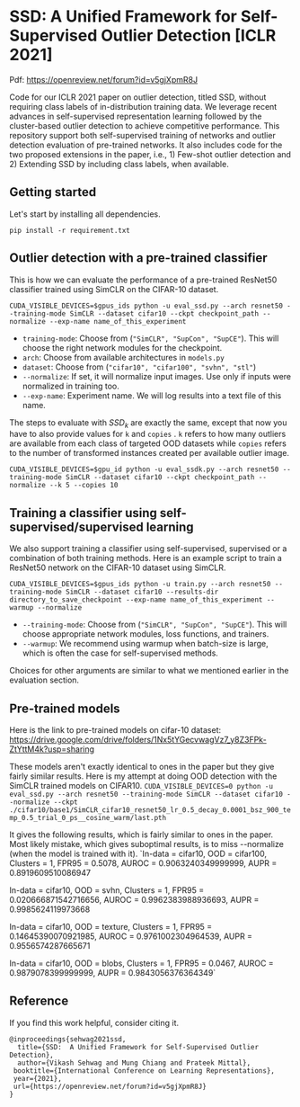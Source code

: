 # SSD: A Unified Framework for Self-Supervised Outlier Detection [ICLR 2021]

Pdf: https://openreview.net/forum?id=v5gjXpmR8J

Code for our ICLR 2021 paper on outlier detection, titled SSD, without requiring class labels of in-distribution training data. We leverage recent advances in self-supervised representation learning followed by the cluster-based outlier detection to achieve competitive performance. This repository support both self-supervised training of networks and outlier detection evaluation of pre-trained networks. It also includes code for the two proposed extensions in the paper, i.e., 1) Few-shot outlier detection and 2) Extending SSD by including class labels, when available.




## Getting started

Let's start by installing all dependencies. 

`pip install -r requirement.txt`



## Outlier detection with a pre-trained classifier

This is how we can evaluate the performance of a pre-trained ResNet50 classifier trained using SimCLR on the CIFAR-10 dataset. 

`CUDA_VISIBLE_DEVICES=$gpus_ids python -u eval_ssd.py --arch resnet50 --training-mode SimCLR --dataset cifar10 --ckpt checkpoint_path --normalize --exp-name name_of_this_experiment`

* `training-mode`: Choose from (`"SimCLR", "SupCon", "SupCE"`). This will choose the right network modules for the checkpoint.
* `arch`: Choose from available architectures in `models.py`
* `dataset`: Choose from (`"cifar10", "cifar100", "svhn", "stl"`) 
* `--normalize`: If set, it will normalize input images. Use only if inputs were normalized in training too. 
* `--exp-name`: Experiment name. We will log results into a text file of this name.


The steps to evaluate with $SSD_k$ are exactly the same, except that now you have to also provide values for `k` and `copies` . `k` refers to how many outliers are available from each class of targeted OOD datasets while `copies` refers to the number of transformed instances created per available outlier image.

`CUDA_VISIBLE_DEVICES=$gpu_id python -u eval_ssdk.py --arch resnet50 --training-mode SimCLR --dataset cifar10 --ckpt checkpoint_path --normalize --k 5 --copies 10`



## Training a classifier using self-supervised/supervised learning

We also support training a classifier using self-supervised, supervised or a combination of both training methods. Here is an example script to train a ResNet50 network on the CIFAR-10 dataset using SimCLR. 

`CUDA_VISIBLE_DEVICES=$gpus_ids python -u train.py --arch resnet50 --training-mode SimCLR --dataset cifar10 --results-dir directory_to_save_checkpoint --exp-name name_of_this_experiment --warmup --normalize`

* `--training-mode`: Choose from (`"SimCLR", "SupCon", "SupCE"`). This will choose appropriate network modules, loss functions, and trainers.
* `--warmup`: We recommend using warmup when batch-size is large, which is often the case for self-supervised methods. 

Choices for other arguments are similar to what we mentioned earlier in the evaluation section.


## Pre-trained models
Here is the link to pre-trained models on cifar-10 dataset: https://drive.google.com/drive/folders/1Nx5tYGecvwagVz7_y8Z3FPk-ZtYttM4k?usp=sharing 

These models aren't exactly identical to ones in the paper but they give fairly similar results. Here is my attempt at doing OOD detection with the SimCLR trained models on CIFAR10. 
`CUDA_VISIBLE_DEVICES=0 python -u eval_ssd.py --arch resnet50 --training-mode SimCLR --dataset cifar10 --normalize --ckpt ./cifar10/base1/SimCLR_cifar10_resnet50_lr_0.5_decay_0.0001_bsz_900_temp_0.5_trial_0_ps__cosine_warm/last.pth`

It gives the following results, which is fairly similar to ones in the paper. Most likely mistake, which gives suboptimal results, is to miss --normalize (when the model is trained with it). 
`In-data = cifar10, OOD = cifar100, Clusters = 1, FPR95 = 0.5078, AUROC = 0.9063240349999999, AUPR = 0.8919609510086947

In-data = cifar10, OOD = svhn, Clusters = 1, FPR95 = 0.020666871542716656, AUROC = 0.9962383988936693, AUPR = 0.9985624119973668

In-data = cifar10, OOD = texture, Clusters = 1, FPR95 = 0.14645390070921985, AUROC = 0.9761002304964539, AUPR = 0.9556574287665671

In-data = cifar10, OOD = blobs, Clusters = 1, FPR95 = 0.0467, AUROC = 0.9879078399999999, AUPR = 0.9843056376364349`

## Reference

If you find this work helpful, consider citing it. 

```
@inproceedings{sehwag2021ssd,
  title={SSD:  A Unified Framework for Self-Supervised Outlier Detection},
  author={Vikash Sehwag and Mung Chiang and Prateek Mittal},
 booktitle={International Conference on Learning Representations},
 year={2021},
 url={https://openreview.net/forum?id=v5gjXpmR8J}
}
```
